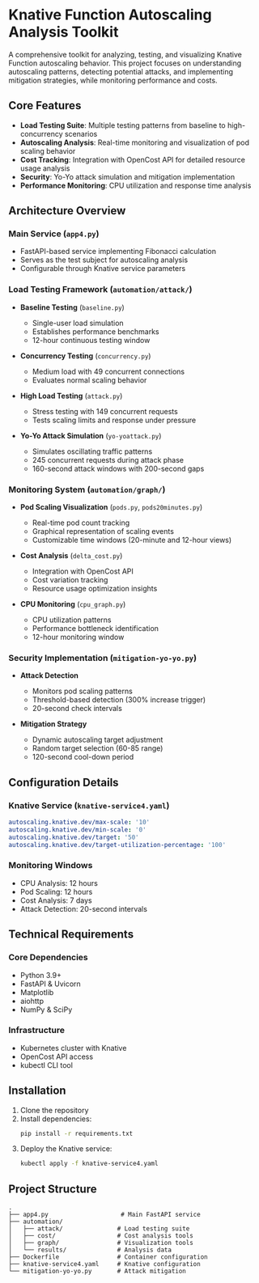 # Knative Function Autoscaling Analysis Toolkit

A comprehensive toolkit for analyzing, testing, and visualizing Knative Function autoscaling behavior. This project focuses on understanding autoscaling patterns, detecting potential attacks, and implementing mitigation strategies, while monitoring performance and costs.

## Core Features

- **Load Testing Suite**: Multiple testing patterns from baseline to high-concurrency scenarios
- **Autoscaling Analysis**: Real-time monitoring and visualization of pod scaling behavior
- **Cost Tracking**: Integration with OpenCost API for detailed resource usage analysis
- **Security**: Yo-Yo attack simulation and mitigation implementation
- **Performance Monitoring**: CPU utilization and response time analysis




## Architecture Overview

### Main Service (`app4.py`)
- FastAPI-based service implementing Fibonacci calculation
- Serves as the test subject for autoscaling analysis
- Configurable through Knative service parameters

### Load Testing Framework (`automation/attack/`)
- **Baseline Testing** (`baseline.py`)
  - Single-user load simulation
  - Establishes performance benchmarks
  - 12-hour continuous testing window

- **Concurrency Testing** (`concurrency.py`)
  - Medium load with 49 concurrent connections
  - Evaluates normal scaling behavior

- **High Load Testing** (`attack.py`)
  - Stress testing with 149 concurrent requests
  - Tests scaling limits and response under pressure

- **Yo-Yo Attack Simulation** (`yo-yoattack.py`)
  - Simulates oscillating traffic patterns
  - 245 concurrent requests during attack phase
  - 160-second attack windows with 200-second gaps

### Monitoring System (`automation/graph/`)
- **Pod Scaling Visualization** (`pods.py`, `pods20minutes.py`)
  - Real-time pod count tracking
  - Graphical representation of scaling events
  - Customizable time windows (20-minute and 12-hour views)

- **Cost Analysis** (`delta_cost.py`)
  - Integration with OpenCost API
  - Cost variation tracking
  - Resource usage optimization insights

- **CPU Monitoring** (`cpu_graph.py`)
  - CPU utilization patterns
  - Performance bottleneck identification
  - 12-hour monitoring window

### Security Implementation (`mitigation-yo-yo.py`)
- **Attack Detection**
  - Monitors pod scaling patterns
  - Threshold-based detection (300% increase trigger)
  - 20-second check intervals

- **Mitigation Strategy**
  - Dynamic autoscaling target adjustment
  - Random target selection (60-85 range)
  - 120-second cool-down period

## Configuration Details

### Knative Service (`knative-service4.yaml`)
```yaml
autoscaling.knative.dev/max-scale: '10'
autoscaling.knative.dev/min-scale: '0'
autoscaling.knative.dev/target: '50'
autoscaling.knative.dev/target-utilization-percentage: '100'
```

### Monitoring Windows
- CPU Analysis: 12 hours
- Pod Scaling: 12 hours
- Cost Analysis: 7 days
- Attack Detection: 20-second intervals

## Technical Requirements

### Core Dependencies
- Python 3.9+
- FastAPI & Uvicorn
- Matplotlib
- aiohttp
- NumPy & SciPy

### Infrastructure
- Kubernetes cluster with Knative
- OpenCost API access
- kubectl CLI tool

## Installation

1. Clone the repository
2. Install dependencies:
   ```bash
   pip install -r requirements.txt
   ```
3. Deploy the Knative service:
   ```bash
   kubectl apply -f knative-service4.yaml
   ```

## Project Structure
```
.
├── app4.py                    # Main FastAPI service
├── automation/
│   ├── attack/               # Load testing suite
│   ├── cost/                 # Cost analysis tools
│   ├── graph/                # Visualization tools
│   └── results/              # Analysis data
├── Dockerfile                # Container configuration
├── knative-service4.yaml     # Knative configuration
└── mitigation-yo-yo.py       # Attack mitigation
```


